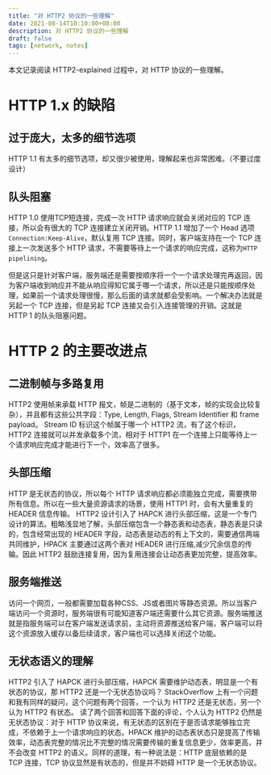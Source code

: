 ```yaml
---
title: "对 HTTP2 协议的一些理解"
date: 2021-08-14T10:10:00+08:00
description: 对 HTTP2 协议的一些理解
draft: false
tags: [network, notes]
---
```


本文记录阅读 HTTP2-explained 过程中，对 HTTP 协议的一些理解。

<!--more-->

# HTTP 1.x 的缺陷

## 过于庞大，太多的细节选项

HTTP 1.1 有太多的细节选项，却又很少被使用，理解起来也非常困难。（不要过度设计）

## 队头阻塞

HTTP 1.0 使用TCP短连接，完成一次 HTTP 请求响应就会关闭对应的 TCP 连接，所以会有很大的 TCP 连接建立关闭开销。HTTP 1.1 增加了一个 Head 选项 `Connection:Keep-Alive`，默认复用 TCP 连接。同时，客户端支持在一个 TCP 连接上一次发送多个 HTTP 请求，不需要等待上一个请求的响应完成，这称为`HTTP pipelining`。

但是这只是针对客户端，服务端还是需要按顺序将一个一个请求处理完再返回，因为客户端收到响应并不能从响应得知它属于哪一个请求，所以还是只能按顺序处理，如果前一个请求处理很慢，那么后面的请求就都会受影响。一个解决办法就是另起一个 TCP 连接，但是另起 TCP 连接又会引入连接管理的开销。这就是 HTTP 1 的队头阻塞问题。

# HTTP 2 的主要改进点

## 二进制帧与多路复用

HTTP2 使用帧来承载 HTTP 报文，帧是二进制的（基于文本，帧的实现会比较复杂），并且都有这些公共字段：Type, Length, Flags, Stream Identifier 和 frame payload。
Stream ID 标识这个帧属于哪一个 HTTP2 流，有了这个标识，HTTP2 连接就可以并发承载多个流，相对于 HTTP1 在一个连接上只能等待上一个请求响应完成才能进行下一个，效率高了很多。

## 头部压缩

HTTP 是无状态的协议，所以每个 HTTP 请求响应都必须能独立完成，需要携带所有信息。所以在一些大量资源请求的场景，使用 HTTP1 时，会有大量重复的 HEADER 信息传输。 HTTP2 设计引入了 HAPCK 进行头部压缩，这是一个专门设计的算法。粗略浅显地了解，头部压缩包含一个静态表和动态表，静态表是只读的，包含经常出现的 HEADER 字段，动态表是动态的有上下文的，需要通信两端共同维护，HPACK 主要通过这两个表对 HEADER 进行压缩,减少冗余信息的传输。因此 HTTP2 鼓励连接复用，因为复用连接会让动态表更加完整，提高效率。

## 服务端推送

访问一个网页，一般都需要加载各种CSS、JS或者图片等静态资源。所以当客户端访问一个资源时，服务端很有可能知道客户端还需要什么其它资源。服务端推送就是指服务端可以在客户端发送请求前，主动将资源推送给客户端，客户端可以将这个资源放入缓存以备后续请求，客户端也可以选择关闭这个功能。

## 无状态语义的理解

HTTP2 引入了 HAPCK 进行头部压缩，HAPCK 需要维护动态表，明显是一个有状态的协议，那 HTTP2 还是一个无状态协议吗？
StackOverflow 上有一个问题和我有同样的疑问，这个问题有两个回答，一个认为 HTTP2 还是无状态，另一个认为 HTTP2 有状态。
读了两个回答和回答下面的评论，个人认为 HTTP2 仍然是无状态协议：对于 HTTP 协议来说，有无状态的区别在于是否请求能够独立完成，不依赖于上一个请求响应的状态。HPACK 维护的动态表状态只是提高了传输效率，动态表完整的情况比不完整的情况需要传输的重复信息更少，效率更高，并不会改变 HTTP2 的语义。同样的道理，有一种说法是：HTTP 底层依赖的是 TCP 连接，TCP 协议显然是有状态的，但是并不妨碍 HTTP 是一个无状态协议。






